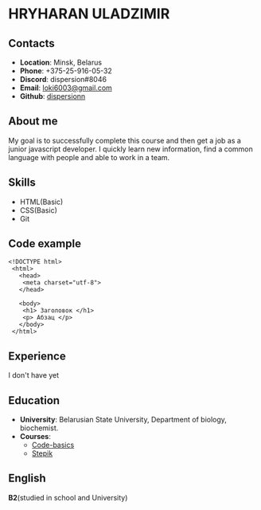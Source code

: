 # __HRYHARAN ULADZIMIR__

## __Contacts__
- __Location__: Minsk, Belarus
- __Phone__: +375-25-916-05-32
- __Discord__: dispersion#8046
- __Email__: loki6003@gmail.com
- __Github__: [dispersionn](https://github.com/dispersionn)
 
## __About me__
My goal is to successfully complete this course and then get a job as a junior javascript developer. I quickly learn new information, find a common language with people and able to work in a team.

## __Skills__
- HTML(Basic)
- CSS(Basic)
- Git
 
## __Code example__
```
<!DOCTYPE html>
 <html>
   <head>
    <meta charset="utf-8">
   </head>

   <body>
    <h1> Заголовок </h1>
    <p> Абзац </p>
   </body>
 </html>
 ```
 
 ## __Experience__
 I don't have yet 
 
 ## __Education__
 - __University__: Belarusian State University, Department of biology, biochemist.
 - __Courses__: 
     + [Code-basics](https://ru.code-basics.com/)
     + [Stepik](https://welcome.stepik.org/ru)
  
 ## __English__
 __B2__(studied in school and University)
